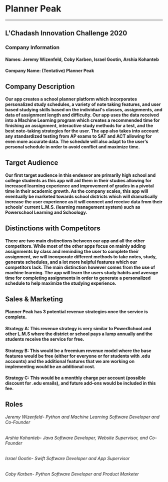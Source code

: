 # Planner Peak
---
## L'Chadash Innovation Challenge 2020
### Company Information
#### Names: Jeremy Wizenfeld, Coby Karben, Israel Gootin, Arshia Kohanteb
#### Company Name: (Tentative) Planner Peak
      	
## Company Description
#### Our app creates a school planner platform which incorporates personalized study schedules, a variety of note taking features, and user based studying skills based on the individual's classes, assignments, and data of assignment length and difficulty. Our app uses the data received into a Machine Learning program which creates a recommended time for finishing an assignment, interactive study methods for a test, and the best note-taking strategies for the user. The app also takes into account any standardized testing from AP exams to SAT and ACT allowing for even more accurate data. The schedule will also adapt to the user’s personal schedule in order to avoid conflict and maximize time.
 
## Target Audience
#### Our first target audience in this endeavor are primarily high school and college students as this app will aid them in their studies allowing for increased learning experience and improvement of grades in a pivotal time in their academic growth. As the company scales, this app will eventually be marketed towards school districts which will dramatically increase the user experience as it will connect and receive data from their schools’ current L.M.S. (learning management system) such as Powerschool Learning and Schoology. 
 
## Distinctions with Competitors
#### There are two main distinctions between our app and all the other competitors. While most of the other apps focus on mainly adding assignments by class and reminding the user to complete their assignment, we will incorporate different methods to take notes, study, generate schedules, and a lot more helpful features which our competitors lack. The main distinction however comes from the use of machine learning. The app will learn the users study habits and average time for completing assignments in order to generate a personalized schedule to help maximize the studying experience. 
 
## Sales & Marketing
#### Planner Peak has 3 potential revenue strategies once the service is complete.
#### Strategy A: This revenue strategy is very similar to PowerSchool and other L.M.S where the district or school pays a lump annually and the students receive the service for free.
#### Strategy B: This would be a freemium revenue model where the base features would be free (either for everyone or for students with .edu accounts) and the additional features that we are working on implementing would be an additional cost.
#### Strategy C: This would be a monthly charge per account (possible discount for .edu emails), and future add-ons would be included in this fee.
 
## Roles
###### Jeremy Wizenfeld- Python and Machine Learning Software Developer and Co-Founder 
###### Arshia Kohanteb- Java Software Developer, Website Supervisor, and Co-Founder
###### Israel Gootin- Swift Software Developer and App Supervisor 
###### Coby Karben- Python Software Developer and Product Marketer 
 
